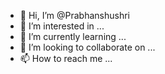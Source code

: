 - 👋 Hi, I’m @Prabhanshushri
- 👀 I’m interested in ...
- 🌱 I’m currently learning ...
- 💞️ I’m looking to collaborate on ...
- 📫 How to reach me ...

<!---
Prabhanshushri/Prabhanshushri is a ✨ special ✨ repository because its `README.md` (this file) appears on your GitHub profile.
You can click the Preview link to take a look at your changes.
--->
